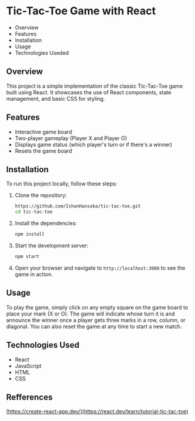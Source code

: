 # Tic-Tac-Toe Game with React

- Overview
- Features
- Installation
- Usage
- Technologies Useded

## Overview
This project is a simple implementation of the classic Tic-Tac-Toe game built using React. It showcases the use of React components, state management, and basic CSS for styling.

## Features
- Interactive game board
- Two-player gameplay (Player X and Player O)
- Displays game status (which player's turn or if there's a winner)
- Resets the game board
  
## Installation
To run this project locally, follow these steps:

1. Clone the repository:
    ```bash
    https://github.com/IshanHansaka/tic-tac-toe.git
    cd tic-tac-toe
    ```

2. Install the dependencies:
    ```bash
    npm install
    ```

3. Start the development server:
    ```bash
    npm start
    ```

4. Open your browser and navigate to `http://localhost:3000` to see the game in action.

## Usage
To play the game, simply click on any empty square on the game board to place your mark (X or O). The game will indicate whose turn it is and announce the winner once a player gets three marks in a row, column, or diagonal. You can also reset the game at any time to start a new match.

## Technologies Used
- React
- JavaScript
- HTML
- CSS

## Refferences
[https://create-react-app.dev/](https://react.dev/learn/tutorial-tic-tac-toe)

